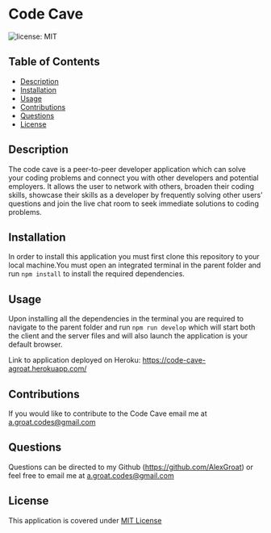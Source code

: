 # Code Cave

![license: MIT](https://img.shields.io/badge/license-MIT-blue)

## Table of Contents 
- [Description](#Description)
- [Installation](#Installation)
- [Usage](#Usage)
- [Contributions](#Contributions)
- [Questions](#Questions)
- [License](#License)

## Description
The code cave is a peer-to-peer developer application which can solve your coding problems and connect you with other developers and potential employers. It allows the user to
network with others, broaden their coding skills, showcase their skills as a developer by frequently solving other users’ questions and join the live chat room to seek 
immediate solutions to coding problems.


## Installation
In order to install this application you must first clone this repository to your local machine.You must open an integrated terminal in the parent folder and run `npm install` 
to install the required dependencies. 

## Usage 

Upon installing all the dependencies in the terminal you are required to navigate to the parent folder and run `npm run develop` which will start both the client
and the server files and will also launch the application is your default browser.

Link to application deployed on Heroku: https://code-cave-agroat.herokuapp.com/

## Contributions
If you would like to contribute to the Code Cave email me at a.groat.codes@gmail.com

## Questions 
Questions can be directed to my Github (https://github.com/AlexGroat) or feel free to email me at a.groat.codes@gmail.com 

## License 
This application is covered under [MIT License](https://opensource.org/licenses/MIT) 
